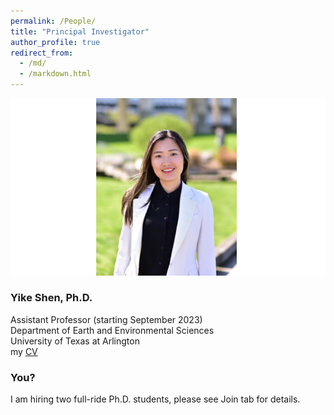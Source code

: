 ```yaml
---
permalink: /People/
title: "Principal Investigator"
author_profile: true
redirect_from: 
  - /md/
  - /markdown.html
---
```


![](webpeopleme.png)
### Yike Shen, Ph.D.
Assistant Professor (starting September 2023)\
Department of Earth and Environmental Sciences\
University of Texas at Arlington\
my [CV](https://github.com/YikeShen/Shen-Yike_CV/blob/master/CV_Shen%2CYike_05172023.pdf)


### You?
I am hiring two full-ride Ph.D. students, please see Join tab for details. 
